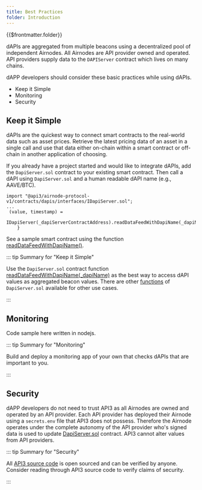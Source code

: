 ```yaml
---
title: Best Practices
folder: Introduction
---
```


<TitleSpan>{{$frontmatter.folder}}</TitleSpan>

<TocHeader />
<TOC class="table-of-contents" :include-level="[2,3]" />

dAPIs are aggregated from multiple beacons using a decentralized pool of
independent Airnodes. All Airnodes are API provider owned and operated. API
providers supply data to the `DAPIServer` contract which lives on many chains.

dAPP developers should consider these basic practices while using dAPIs.

- Keep it Simple
- Monitoring
- Security

## Keep it Simple

dAPIs are the quickest way to connect smart contracts to the real-world data
such as asset prices. Retrieve the latest pricing data of an asset in a single
call and use that data either on-chain within a smart contract or off-chain in
another application of choosing.

If you already have a project started and would like to integrate dAPIs, add the
`DapiServer.sol` contract to your existing smart contract. Then call a dAPI
using `DapiServer.sol` and a human readable dAPI name (e.g., AAVE/BTC).

```solidity
import "@api3/airnode-protocol-v1/contracts/dapis/interfaces/IDapiServer.sol";
...
 (value, timestamp) =
            IDapiServer(_dapiServerContractAddress).readDataFeedWithDapiName(_dapiName);
    }
```

See a sample smart contract using the function
[readDataFeedWithDapiName()](../developers/read-data-feed-with-dapi-name.md).

::: tip Summary for "Keep it Simple"

Use the `DapiServer.sol` contract function
[readDataFeedWithDapiName(\_dapiName)](../developers/read-data-feed-with-dapi-name.md)
as the best way to access dAPI values as aggregated beacon values. There are
other [functions](../developers/#dapiserver-functions) of `DapiServer.sol`
available for other use cases.

:::

## Monitoring

Code sample here written in nodejs.

::: tip Summary for "Monitoring"

Build and deploy a monitoring app of your own that checks dAPIs that are
important to you.

:::

## Security

dAPP developers do not need to trust API3 as all Airnodes are owned and operated
by an API provider. Each API provider has deployed their Airnode using a
`secrets.env` file that API3 does not possess. Therefore the Airnode operates
under the complete autonomy of the API provider who's signed data is used to
update
[DapiServer.sol](https://github.com/api3dao/airnode-protocol-v1/blob/v0/contracts/dapis/DapiServer.sol)
contract. API3 cannot alter values from API providers.

::: tip Summary for "Security"

All [API3 source code](https://github.com/orgs/api3dao/repositories?type=all) is
open sourced and can be verified by anyone. Consider reading through API3 source
code to verify claims of security.

:::
